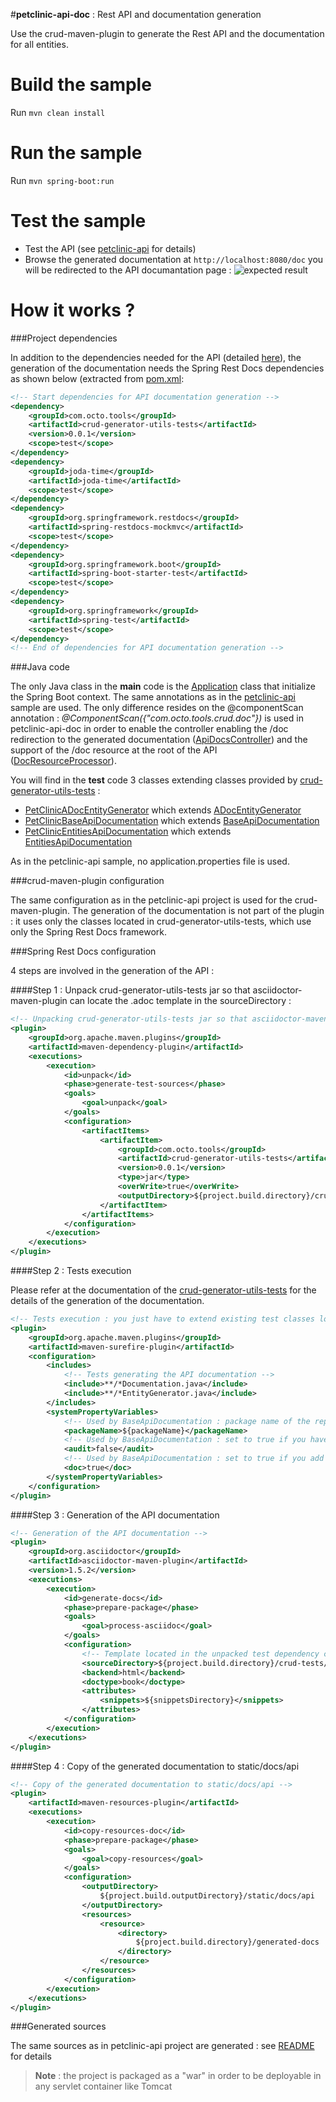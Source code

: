 #**petclinic-api-doc** : Rest API and documentation generation

Use the crud-maven-plugin to generate the Rest API and the documentation for all entities.

Build the sample
================
Run ``mvn clean install``

Run the sample
==============
Run ``mvn spring-boot:run``

Test the sample
=============
* Test the API (see [petclinic-api](https://github.com/yanndemel/crud-rest-gen/blob/master/sample-app/petclinic-api/README.md#test-the-api) for details)
* Browse the generated documentation at ``http://localhost:8080/doc`` you will be redirected to the API documantation page :
![expected result](sample_api.jpg)

How it works ?
==============

###Project dependencies

In addition to the dependencies needed for the API (detailed [here](https://github.com/yanndemel/crud-rest-gen/tree/master/sample-app/petclinic-api/README.md#project-dependencies)), the generation of the documentation needs the Spring Rest Docs dependencies as shown below (extracted from [pom.xml](pom.xml):
```xml
<!-- Start dependencies for API documentation generation -->
<dependency>
    <groupId>com.octo.tools</groupId>
    <artifactId>crud-generator-utils-tests</artifactId>
    <version>0.0.1</version>
    <scope>test</scope>
</dependency>               
<dependency>
    <groupId>joda-time</groupId>
    <artifactId>joda-time</artifactId>
    <scope>test</scope>
</dependency>
<dependency>
    <groupId>org.springframework.restdocs</groupId>
    <artifactId>spring-restdocs-mockmvc</artifactId>
    <scope>test</scope>
</dependency>
<dependency>
    <groupId>org.springframework.boot</groupId>
    <artifactId>spring-boot-starter-test</artifactId>
    <scope>test</scope>
</dependency>
<dependency>
    <groupId>org.springframework</groupId>
    <artifactId>spring-test</artifactId>
    <scope>test</scope>
</dependency>
<!-- End of dependencies for API documentation generation -->
```

###Java code

The only Java class in the **main** code is the [Application](src/main/java/com/octo/tools/samples/petclinic/Application.java) class that initialize the Spring Boot context. The same annotations as in the [petclinic-api](https://github.com/yanndemel/crud-rest-gen/blob/master/sample-app/petclinic-api/README.md#java-code) sample are used. The only difference resides on the @componentScan annotation : *@ComponentScan({"com.octo.tools.crud.doc"})* is used in petclinic-api-doc in order to enable the controller enabling the /doc redirection to the generated documentation ([ApiDocsController](https://github.com/yanndemel/crud-rest-gen/blob/master/crud-generator-utils/src/main/java/com/octo/tools/crud/doc/ApiDocsController.java)) and the support of the /doc resource at the root of the API ([DocResourceProcessor](https://github.com/yanndemel/crud-rest-gen/blob/master/crud-generator-utils/src/main/java/com/octo/tools/crud/doc/DocResourceProcessor.java)).

You will find in the **test** code 3 classes extending classes provided by [crud-generator-utils-tests](https://github.com/yanndemel/crud-rest-gen/tree/master/crud-generator-utils-tests) :

* [PetClinicADocEntityGenerator](src/test/java/com/octo/tools/samples/petclinic/PetClinicADocEntityGenerator.java) which extends [ADocEntityGenerator](https://github.com/yanndemel/crud-rest-gen/blob/master/crud-generator-utils-tests/src/main/java/com/octo/tools/crud/doc/ADocEntityGenerator.java)
* [PetClinicBaseApiDocumentation](src/test/java/com/octo/tools/samples/petclinic/PetClinicBaseApiDocumentation.java) which extends [BaseApiDocumentation](src/main/java/com/octo/tools/crud/doc/BaseApiDocumentation.java)
* [PetClinicEntitiesApiDocumentation](src/test/java/com/octo/tools/samples/petclinic/PetClinicEntitiesApiDocumentation.java) which extends [EntitiesApiDocumentation](https://github.com/yanndemel/crud-rest-gen/blob/master/crud-generator-utils-tests/src/main/java/com/octo/tools/crud/doc/EntitiesApiDocumentation.java)

As in the petclinic-api sample, no application.properties file is used. 

###crud-maven-plugin configuration

The same configuration as in the petclinic-api project is used for the crud-maven-plugin. The generation of the documentation is not part of the plugin : it uses only the classes located in crud-generator-utils-tests, which use only the Spring Rest Docs framework.

###Spring Rest Docs configuration

4 steps are involved in the generation of the API :

####Step 1 : Unpack crud-generator-utils-tests jar so that asciidoctor-maven-plugin can locate the .adoc template in the sourceDirectory :
```xml
<!-- Unpacking crud-generator-utils-tests jar so that asciidoctor-maven-plugin can locate the .adoc template in the sourceDirectory -->
<plugin>
    <groupId>org.apache.maven.plugins</groupId>
    <artifactId>maven-dependency-plugin</artifactId>
    <executions>
        <execution>
            <id>unpack</id>
            <phase>generate-test-sources</phase>
            <goals>
                <goal>unpack</goal>
            </goals>
            <configuration>
                <artifactItems>
                    <artifactItem>
                        <groupId>com.octo.tools</groupId>
                        <artifactId>crud-generator-utils-tests</artifactId>
                        <version>0.0.1</version>
                        <type>jar</type>
                        <overWrite>true</overWrite>
                        <outputDirectory>${project.build.directory}/crud-tests</outputDirectory>
                    </artifactItem>
                </artifactItems>
            </configuration>
        </execution>
    </executions>
</plugin>
```
####Step 2 : Tests execution

Please refer at the documentation of the [crud-generator-utils-tests](https://github.com/yanndemel/crud-rest-gen/blob/master/crud-generator-utils-tests/README.md#api-documentation-generation-unit-tests) for the details of the generation of the documentation.
```xml
<!-- Tests execution : you just have to extend existing test classes located in crud-generator-utils-tests -->
<plugin>
    <groupId>org.apache.maven.plugins</groupId>
    <artifactId>maven-surefire-plugin</artifactId>
    <configuration>
        <includes>
            <!-- Tests generating the API documentation -->
            <include>**/*Documentation.java</include>
            <include>**/*EntityGenerator.java</include>
        </includes>                 
        <systemPropertyVariables>
            <!-- Used by BaseApiDocumentation : package name of the repository classes -->
            <packageName>${packageName}</packageName>
            <!-- Used by BaseApiDocumentation : set to true if you have generated audit controllers with crud-maven-plugin -->
            <audit>false</audit>
            <!-- Used by BaseApiDocumentation : set to true if you add "com.octo.tools" to the @ComponentScan annotation on your @SpringBootApplication class -->
            <doc>true</doc>                        
        </systemPropertyVariables>
    </configuration>
</plugin>
```
####Step 3 : Generation of the API documentation
```xml
<!-- Generation of the API documentation -->
<plugin>
    <groupId>org.asciidoctor</groupId>
    <artifactId>asciidoctor-maven-plugin</artifactId>
    <version>1.5.2</version>
    <executions>
        <execution>
            <id>generate-docs</id>
            <phase>prepare-package</phase>
            <goals>
                <goal>process-asciidoc</goal>
            </goals>
            <configuration>
                <!-- Template located in the unpacked test dependency crud-generator-utils-tests -->
                <sourceDirectory>${project.build.directory}/crud-tests/asciidoc</sourceDirectory>
                <backend>html</backend>
                <doctype>book</doctype>
                <attributes>
                    <snippets>${snippetsDirectory}</snippets>
                </attributes>
            </configuration>
        </execution>
    </executions>
</plugin>
```
####Step 4 : Copy of the generated documentation to static/docs/api

```xml
<!-- Copy of the generated documentation to static/docs/api -->
<plugin>
    <artifactId>maven-resources-plugin</artifactId>
    <executions>
        <execution>
            <id>copy-resources-doc</id>
            <phase>prepare-package</phase>
            <goals>
                <goal>copy-resources</goal>
            </goals>
            <configuration>
                <outputDirectory>
                    ${project.build.outputDirectory}/static/docs/api
                </outputDirectory>
                <resources>
                    <resource>
                        <directory>
                            ${project.build.directory}/generated-docs
                        </directory>
                    </resource>
                </resources>
            </configuration>
        </execution>
    </executions>
</plugin>
```

###Generated sources

The same sources as in petclinic-api project are generated : see [README](https://github.com/yanndemel/crud-rest-gen/tree/master/sample-app/petclinic-api/README.md#generated-sources) for details


> **Note** : the project is packaged as a "war" in order to be deployable in any servlet container like Tomcat

